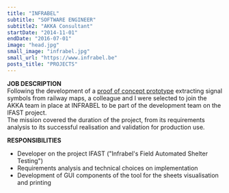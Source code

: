 ```yaml
---
title: "INFRABEL"
subtitle: "SOFTWARE ENGINEER"
subtitle2: "AKKA Consultant"
startDate: "2014-11-01"
endDate: "2016-07-01"
image: "head.jpg"
small_image: "infrabel.jpg"
small_url: "https://www.infrabel.be"
posts_title: "PROJECTS"
---
```


<b>JOB DESCRIPTION</b><br>
Following the development of a [proof of concept prototype](/pro/akka/infrabel-extractor) extracting signal symbols from railway maps, a colleague and I were selected to join the AKKA team in place at INFRABEL to be part of the development team on the IFAST project.<br>
The mission covered the duration of the project, from its requirements analysis to its successful realisation and validation for production use.<br>

<b>RESPONSIBILITIES</b><br>
- Developer on the project IFAST ("Infrabel's Field Automated Shelter Testing")<br>
- Requirements analysis and technical choices on implementation<br>
- Development of GUI components of the tool for the sheets visualisation and printing<br>
